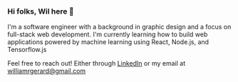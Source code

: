 ### Hi folks, Wil here 👋

I'm a software engineer with a background in graphic design and a focus on full-stack web development. I'm currently learning how to build web applications powered by machine learning using React, Node.js, and Tensorflow.js

Feel free to reach out! Either through [LinkedIn](https://www.linkedin.com/in/wilgerard/) or my email at <williamrgerard@gmail.com>

